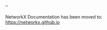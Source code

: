 '<meta http-equiv="refresh" content="0; URL=https://networkx.github.io/documentation/stable/reference/generated/networkx.algorithms.dag.descendants.html">'

NetworkX Documentation has been moved to:<br><a href="https://networkx.github.io">https://networkx.github.io</a>

